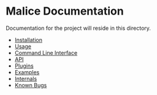 Malice Documentation
====================

Documentation for the project will reside in this directory.

-	[Installation](installation)
-	[Usage](usage)
-	[Command Line Interface](cli)
-	[API](api)
-	[Plugins](plugins)
-	[Examples](examples)
-	[Internals](internals)
-	[Known Bugs](KnownBugs.md)
